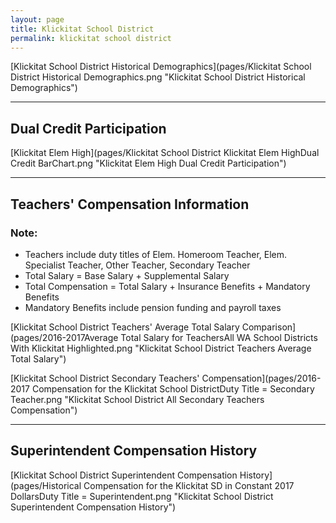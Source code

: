 ```yaml
---
layout: page
title: Klickitat School District
permalink: klickitat school district
---
```



[Klickitat School District Historical Demographics](pages/Klickitat School District Historical Demographics.png "Klickitat School District Historical Demographics")

___

## Dual Credit Participation

[Klickitat Elem   High](pages/Klickitat School District Klickitat Elem   HighDual Credit BarChart.png "Klickitat Elem   High Dual Credit Participation")


___

## Teachers' Compensation Information
### Note:
- Teachers include duty titles of Elem. Homeroom Teacher, Elem. Specialist Teacher, Other Teacher, Secondary Teacher
- Total Salary = Base Salary + Supplemental Salary
- Total Compensation = Total Salary + Insurance Benefits + Mandatory Benefits
- Mandatory Benefits include pension funding and payroll taxes

[Klickitat School District Teachers' Average Total Salary Comparison](pages/2016-2017Average Total Salary for TeachersAll WA School Districts With Klickitat Highlighted.png "Klickitat School District Teachers Average Total Salary")

[Klickitat School District Secondary Teachers' Compensation](pages/2016-2017 Compensation for the Klickitat School DistrictDuty Title = Secondary Teacher.png "Klickitat School District All Secondary Teachers Compensation")


___

## Superintendent Compensation History

[Klickitat School District Superintendent Compensation History](pages/Historical Compensation for the Klickitat SD in Constant 2017 DollarsDuty Title = Superintendent.png "Klickitat School District Superintendent Compensation History")


